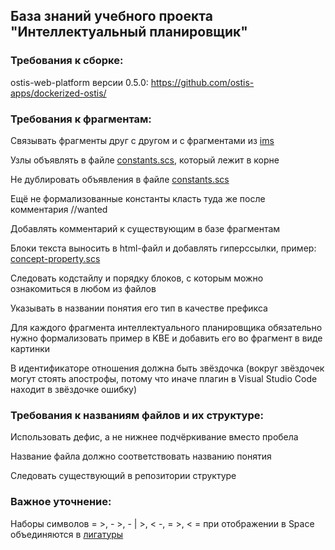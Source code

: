 ## База знаний учебного проекта "Интеллектуальный планировщик"

### Требования к сборке: 

ostis-web-platform версии 0.5.0: https://github.com/ostis-apps/dockerized-ostis/

### **Требования** к фрагментам:

Связывать фрагменты друг с другом и с фрагментами из [ims](http://ims.ostis.net/)

Узлы объявлять в файле [constants.scs](https://intelligent-scheduler.jetbrains.space/p/ische/repositories/knowledge-base/files/constants.scs), который лежит в корне

Не дублировать объявления в файле [constants.scs](https://intelligent-scheduler.jetbrains.space/p/ische/repositories/knowledge-base/files/constants.scs)

Ещё не формализованные константы класть туда же после комментария //wanted

Добавлять комментарий к существующим в базе фрагментам

Блоки текста выносить в html-файл и добавлять гиперссылки, пример: [concept-property.scs](https://intelligent-scheduler.jetbrains.space/p/ische/repositories/knowledge-base/files/other/property/concept-property.scs)

Следовать кодстайлу и порядку блоков, с которым можно ознакомиться в любом из файлов

Указывать в названии понятия его тип в качестве префикса

Для каждого фрагмента интеллектуального планировщика обязательно нужно формализовать пример в KBE и добавить его во фрагмент в виде картинки

В идентификаторе отношения должна быть звёздочка (вокруг звёздочек могут стоять апострофы, потому что иначе плагин в Visual Studio Code находит в звёздочке ошибку)

### Требования к названиям файлов и их структуре:

Использовать дефис, а не нижнее подчёркивание вместо пробела

Название файла должно соответствовать названию понятия

Следовать существующий в репозитории структуре

### **Важное** уточнение:

Наборы символов = >, - >, - | >, < -, = >, < = при отображении в Space объединяются в [лигатуры](https://www.jetbrains.com/ru-ru/lp/mono/#ligatures)
